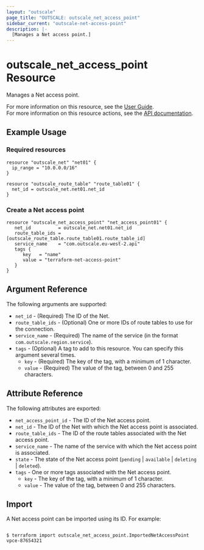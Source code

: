 ```yaml
---
layout: "outscale"
page_title: "OUTSCALE: outscale_net_access_point"
sidebar_current: "outscale-net-access-point"
description: |-
  [Manages a Net access point.]
---
```


# outscale_net_access_point Resource

Manages a Net access point.

For more information on this resource, see the [User Guide](https://docs.outscale.com/en/userguide/About-VPC-Endpoints.html).  
For more information on this resource actions, see the [API documentation](https://docs.outscale.com/api#3ds-outscale-api-netaccesspoint).

## Example Usage

### Required resources

```hcl
resource "outscale_net" "net01" { 
  ip_range = "10.0.0.0/16"
}

resource "outscale_route_table" "route_table01" {
  net_id = outscale_net.net01.net_id
}
```

### Create a Net access point

```hcl
resource "outscale_net_access_point" "net_access_point01" {
   net_id          = outscale_net.net01.net_id
   route_table_ids = [outscale_route_table.route_table01.route_table_id]
   service_name    = "com.outscale.eu-west-2.api"
   tags {
      key   = "name"
      value = "terraform-net-access-point"
   }
}
```

## Argument Reference

The following arguments are supported:

* `net_id` - (Required) The ID of the Net.
* `route_table_ids` - (Optional) One or more IDs of route tables to use for the connection.
* `service_name` - (Required) The name of the service (in the format `com.outscale.region.service`).
* `tags` - (Optional) A tag to add to this resource. You can specify this argument several times.
    * `key` - (Required) The key of the tag, with a minimum of 1 character.
    * `value` - (Required) The value of the tag, between 0 and 255 characters.

## Attribute Reference

The following attributes are exported:

* `net_access_point_id` - The ID of the Net access point.
* `net_id` - The ID of the Net with which the Net access point is associated.
* `route_table_ids` - The ID of the route tables associated with the Net access point.
* `service_name` - The name of the service with which the Net access point is associated.
* `state` - The state of the Net access point (`pending` \| `available` \| `deleting` \| `deleted`).
* `tags` - One or more tags associated with the Net access point.
    * `key` - The key of the tag, with a minimum of 1 character.
    * `value` - The value of the tag, between 0 and 255 characters.

## Import

A Net access point can be imported using its ID. For example:

```console

$ terraform import outscale_net_access_point.ImportedNetAccessPoint vpce-87654321

```